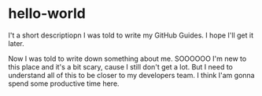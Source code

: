 # hello-world
I't a short descriptiopn I was told to write my GitHub Guides. I hope I'll get it later.

Now I was told to write down something about me. SOOOOOO I'm new to this place and it's a bit scary, cause I still don't get a lot. But I need to understand all of this to be closer to my developers team. I think I'am gonna spend some productive time here.
